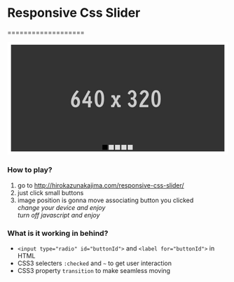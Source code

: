 # Responsive Css Slider
===================

![slider image](screenshot.jpg)

### How to play?
1. go to <http://hirokazunakajima.com/responsive-css-slider/>
2. just click small buttons
3. image position is gonna move associating button you clicked  
_change your device and enjoy_  
_turn off javascript and enjoy_

### What is it working in behind?

* `<input type="radio" id="buttonId">` and `<label for="buttonId">` in HTML
* CSS3 selecters `:checked` and ` ~ ` to get user interaction
* CSS3 property `transition` to make seamless moving